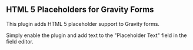 HTML 5 Placeholders for Gravity Forms
---------------

This plugin adds HTML 5 placeholder support to Gravity forms.

Simply enable the plugin and add text to the "Placeholder Text" field in the field editor.

